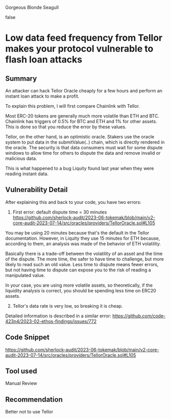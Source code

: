 Gorgeous Blonde Seagull

false

# Low data feed frequency from Tellor makes your protocol vulnerable to flash loan attacks
## Summary

An attacker can hack Tellor Oracle cheaply for a few hours and perform an instant loan attack to make a profit.

To explain this problem, I will first compare Chainlink with Tellor.

Most ERC-20 tokens are generally much more volatile than ETH and BTC. Chainlink has triggers of 0.5% for BTC and ETH and 1% for other assets. This is done so that you reduce the error by these values.

Tellor, on the other hand, is an optimistic oracle. Stakers use the oracle system to put data in the submitValue(..) chain, which is directly rendered in the oracle. The security is that data consumers must wait for some dispute windows to allow time for others to dispute the data and remove invalid or malicious data.

This is what happened to a bug Liquity found last year when they were reading instant data.

## Vulnerability Detail

After explaining this and back to your code, you have two errors:

1) First error: default dispute time = 30 minutes
https://github.com/sherlock-audit/2023-06-tokemak/blob/main/v2-core-audit-2023-07-14/src/oracles/providers/TellorOracle.sol#L105

You may be using 20 minutes because that's the default in the Tellor documentation. However, in Liquity they use 15 minutes for ETH because, according to them, an analysis was made of the behavior of ETH volatility.

Basically there is a trade-off between the volatility of an asset and the time of the dispute. The more time, the safer to have time to challenge, but more likely to read such an old value. Less time to dispute means fewer errors, but not having time to dispute can expose you to the risk of reading a manipulated value.

In your case, you are using more volatile assets, so theoretically, if the liquidity analysis is correct, you should be spending less time on ERC20 assets.

2) Tellor's data rate is very low, so breaking it is cheap.

Detailed information is described in a similar error:
https://github.com/code-423n4/2023-02-ethos-findings/issues/772

## Code Snippet

https://github.com/sherlock-audit/2023-06-tokemak/blob/main/v2-core-audit-2023-07-14/src/oracles/providers/TellorOracle.sol#L105

## Tool used

Manual Review

## Recommendation

Better not to use Tellor
